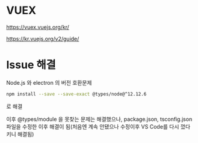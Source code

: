 # VUEX

https://vuex.vuejs.org/kr/

https://kr.vuejs.org/v2/guide/





# Issue 해결

Node.js 와 electron 의 버전 호환문제

```bash
npm install --save --save-exact @types/node@^12.12.6
```

로 해결

이후 @types/module 을 못찾는 문제는 해결했으나, package.json, tsconfig.json 파일을 수정한 이후 해결이 됨(처음엔 계속 안됐으나 수정이후 VS Code를 다시 껐다 키니 해결됨)

